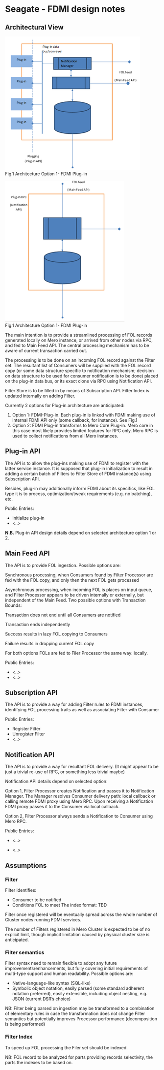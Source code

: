 # Seagate - FDMI design notes

## Architectural View

![image](./images/Architecture-Option1.PNG)  
Fig.1 Architecture Option 1- FDMI Plug-in  

![image](./images/Architecture-Option2.PNG)  
Fig.1 Architecture Option 1- FDMI Plug-in  

The main intention is to provide a streamlined processing of FOL records generated locally on Mero instance, or arrived from other nodes via RPC, and fed to Main Feed API. The central processing mechanism has to be aware of current transaction carried out.

The processing is to be done on an incoming FOL record against the Filter set. The resultant list of Consumers will be supplied with the FOL record copy (or some data structure specific to notification mechanism; decision on data structure to be used for consumer notification is to be done) placed on the plug-in data bus, or its exact clone via RPC using Notification API.

Filter Store is to be filled in by means of Subscription API. Filter Index is updated internally on adding Filter.

Currently 2 options for Plug-in architecture are anticipated:  
1. Option 1: FDMI-Plug-in. Each plug-in is linked with FDMI making use of internal FDMI API only (some callback, for instance). See Fig.1
1. Option 2: FDMI Plug-in transforms to Mero Core Plug-in. Mero core in this case most likely provides limited features for RPC only. Mero RPC is used to collect notifications from all Mero instances.    

## Plug-in API

The API is to allow the plug-ins making use of FDMI to register with the latter service instance. It is supposed that plug-in initialization to result in adding a certain batch of Filters to Filter Store of FDMI instance(s) using Subscription API.

Besides, plug-in may additionally inform FDMI about its specifics, like FOL type it is to process, optimization/tweak requirements (e.g. no batching), etc.

Public Entries:
* Initialize plug-in
* <..>

**N.B.** Plug-in API design details depend on selected architecture option 1 or 2.   

## Main Feed API

The API is to provide FOL ingestion. Possible options are:

Synchronous processing, when Consumers found by Filter Processor are fed with the FOL copy, and only then the next FOL gets processed

Asynchronous processing, when incoming FOL is places on input queue, and Filter Processor appears to be driven internally or externally, but independent of the Main Feed. Two possible options with Transaction Bounds:

Transaction does not end until all Consumers are notified

Transaction ends independently

Success results in lazy FOL copying to Consumers

Failure results in dropping current FOL copy

For both options FOLs are fed to Filer Processor the same way: locally.

Public Entries:
* <..>
* <..>


## Subscription API

The API is to provide a way for adding Filter rules to FDMI instances, identifying FOL processing traits as well as associating Filter with Consumer

Public Entries:
* Register Filter
* Unregister Filter
* <..>   

## Notification API

The API is to provide a way for resultant FOL delivery. (It might appear to be just a trivial re-use of RPC, or something less trivial maybe)

Notification API details depend on selected option:

Option 1, Filter Processor creates Notification and passes it to Notification Manager. The Manager resolves Consumer delivery path: local callback or calling remote FDMI proxy using Mero RPC. Upon receiving a Notification FDMI proxy passes it to the Consumer via local callback.

Option 2, Filter Processor always sends a Notification to Consumer using Mero RPC.

Public Entries:

* <..>

* <..>

## Assumptions

### Filter

Filter identifies:
* Consumer to be notified
* Conditions FOL to meet
The index format: TBD

Filter once registered will be eventually spread across the whole number of Cluster nodes running FDMI services.

The number of Filters registered in Mero Cluster is expected to be of no explicit limit, though implicit limitation caused by physical cluster size is anticipated.

### Filter semantics

Filter syntax need to remain flexible to adopt any future improvements/enhancements, but fully covering initial requirements of multi-type support and human readability. Possible options are:
* Native-language-like syntax (SQL-like)
* Symbolic object notation, easily parsed (some standard adherent notation preferred), easily extensible, including object nesting, e.g. JSON (current DSR’s choice)  

NB: Filter being parsed on ingestion may be transformed to a combination of elementary rules in case the transformation does not change Filter semantics but potentially improves Processor performance (decomposition is being performed)

### Filter Index

To speed up FOL processing the Filer set should be indexed.  

NB: FOL record to be analyzed for parts providing records selectivity, the parts the indexes to be based on.
